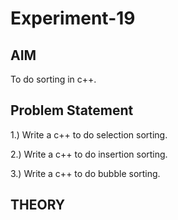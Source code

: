 # Experiment-19
## AIM
To do sorting in c++.

## Problem Statement
1.) Write a c++ to do selection sorting.

2.) Write a c++ to do insertion sorting.

3.) Write a c++ to do bubble sorting.

## THEORY
